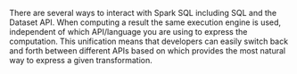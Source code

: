 
There are several ways to interact with Spark SQL including SQL and the Dataset API.
When computing a result the same execution engine is used, independent of which API/language you are using to express the computation.
This unification means that developers can easily switch back and forth between different APIs based on which provides the most natural way to express a given transformation.
